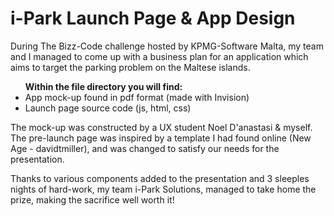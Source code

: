 # i-Park Launch Page & App Design

During The Bizz-Code challenge hosted by KPMG-Software Malta, my team and I managed to come up with a business plan for an application which aims to target the parking problem on the Maltese islands.

<ul>
  <b>Within the file directory you will find:</b>
  <li>App mock-up found in pdf format (made with Invision)</li>
  <li>Launch page source code (js, html, css)</li>
</ul>
  
The mock-up was constructed by a UX student Noel D'anastasi & myself.
The pre-launch page was inspired by a template I had found online (New Age - davidtmiller), and was changed to satisfy our needs for the presentation. 

Thanks to various components added to the presentation and 3 sleeples nights of hard-work, my team i-Park Solutions, managed to take home the prize, making the sacrifice well worth it!
